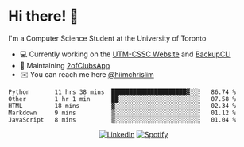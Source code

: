 # Hi there! 👋
I'm a Computer Science Student at the University of Toronto

- 💻 Currently working on the [UTM-CSSC Website](https://github.com/UTM-CSSC) and [BackupCLI](https://github.com/BackupHub/BackupCLI)
- 🔨 Maintaining [2ofClubsApp](https://github.com/2ofClubsApp)
- ✉️ You can reach me here [@hiimchrislim](mailto:hello@hiimchrislim.co)

<!--START_SECTION:waka-->
```text
Python       11 hrs 38 mins  █████████████████████▓░░░   86.74 % 
Other        1 hr 1 min      ██░░░░░░░░░░░░░░░░░░░░░░░   07.58 % 
HTML         18 mins         ▓░░░░░░░░░░░░░░░░░░░░░░░░   02.34 % 
Markdown     9 mins          ▒░░░░░░░░░░░░░░░░░░░░░░░░   01.12 % 
JavaScript   8 mins          ▒░░░░░░░░░░░░░░░░░░░░░░░░   01.04 % 
```
<!--END_SECTION:waka-->

<div align="center">
<a href="https://www.linkedin.com/in/hiimchrislim" target="_blank"><img src="https://img.shields.io/badge/LinkedIn-%230077B5.svg?&style=flat-square&logo=linkedin&logoColor=white" alt="LinkedIn"></a>
<a href="https://open.spotify.com/user/clim1231" target="_blank"><img src="https://img.shields.io/badge/Spotify-%231ED760.svg?&style=flat-square&logo=spotify&logoColor=white" alt="Spotify"></a>

</div>

